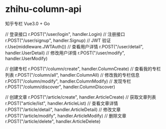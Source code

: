# zhihu-column-api

知乎专栏 Vue3.0 + Go

// 登录接口
r.POST("/user/login", handler.Login)
// 注册接口
r.POST("/user/signup", handler.Signup)
// JWT 验证
r.Use(middleware.JWTAuth())
// 查看用户详情
r.POST("/user/detail", handler.UserDetail)
// 修改用户详情
r.POST("/user/modify", handler.UserModify)

// 创建专栏
r.POST("/column/create", handler.ColumnCreate)
// 查看我的专栏列表
r.POST("/column/all", handler.ColumnAll)
// 修改我的专栏信息
r.POST("/column/modify", handler.ColumnModify)
// 发现专栏
r.POST("/column/discover", handler.ColumnDiscover)

// 创建文章
r.POST("/article/create", handler.ArticleCreate)
// 获取文章列表
r.POST("article/list", handler.ArticleList)
// 查看文章详情
r.POST("/article/detail", handler.ArticleDetail)
// 修改文章
r.POST("/article/modify", handler.ArticleModify)
// 删除文章
r.POST("/article/delete", handler.ArticleDelete)
